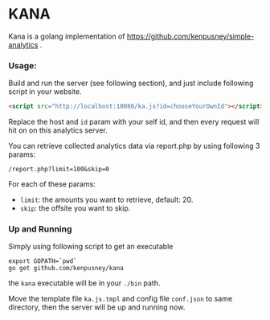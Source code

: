 # KANA

Kana is a golang implementation of https://github.com/kenpusney/simple-analytics .

### Usage:

Build and run the server (see following section), and just include following script in
your website.

```html
<script src="http://localhost:10086/ka.js?id=chooseYourOwnId"></script>
```

Replace the host and `id` param with your self id, and then every request will hit on
on this analytics server.

You can retrieve collected analytics data via report.php by using following 3 params:
```
/report.php?limit=100&skip=0
```

For each of these params:
  - `limit`: the amounts you want to retrieve, default: 20.
  - `skip`: the offsite you want to skip.

### Up and Running

Simply using following script to get an executable
```
export GOPATH=`pwd`
go get github.com/kenpusney/kana
```
the `kana` executable will be in your `./bin` path.

Move the template file `ka.js.tmpl` and config file `conf.json` to same directory,
then the server will be up and running now.
